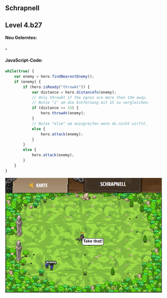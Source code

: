 ## **Schrapnell**
## Level 4.b27

#### Neu Gelerntes:
<b>-</b>

[comment]: <> (Was wurde gelernt und wie funktioniert die Technik?)

#### JavaScript-Code:
```js
while(true) {
    var enemy = hero.findNearestEnemy();
    if (enemy) {
        if (hero.isReady("throwAt")) {
            var distance = hero.distanceTo(enemy);
            // Only throwAt if the ogres are more than 15m away.
            // Nutze "i" um die Entfernung mit 15 zu vergleichen.
            if (distance >= 15) {
                hero.throwAt(enemy);
            }
            // Nutze "else" um anzugreifen wenn du nicht wirfst.
            else {
                hero.attack(enemy);
            }
        }
        else {
            hero.attack(enemy);
        }
    }
}
```
![image](lvl4_b27.png)